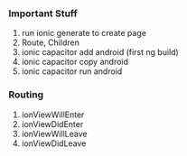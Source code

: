 <h3>Important Stuff</h3>
<ol>
    <li>run ionic generate to create page</li>
    <li>Route, Children</li>
    <li>ionic capacitor add android (first ng build)</li>
    <li>ionic capacitor copy android</li>
    <li>ionic capacitor run android</li>
</ol>
<h3>Routing</h3>
<ol>
    <li>ionViewWillEnter</li>
    <li>ionViewDidEnter</li>
    <li>ionViewWillLeave</li>
    <li>ionViewDidLeave</li>
</ol>
